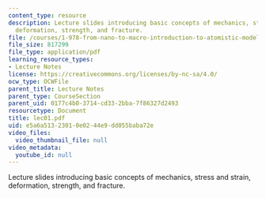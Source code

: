 ```yaml
---
content_type: resource
description: Lecture slides introducing basic concepts of mechanics, stress and strain,
  deformation, strength, and fracture.
file: /courses/1-978-from-nano-to-macro-introduction-to-atomistic-modeling-techniques-january-iap-2007/e5a6a51323010e0244e9dd055baba72e_lec01.pdf
file_size: 817299
file_type: application/pdf
learning_resource_types:
- Lecture Notes
license: https://creativecommons.org/licenses/by-nc-sa/4.0/
ocw_type: OCWFile
parent_title: Lecture Notes
parent_type: CourseSection
parent_uid: 0177c4b0-3714-cd33-2bba-7f86327d2493
resourcetype: Document
title: lec01.pdf
uid: e5a6a513-2301-0e02-44e9-dd055baba72e
video_files:
  video_thumbnail_file: null
video_metadata:
  youtube_id: null
---
```

Lecture slides introducing basic concepts of mechanics, stress and strain, deformation, strength, and fracture.